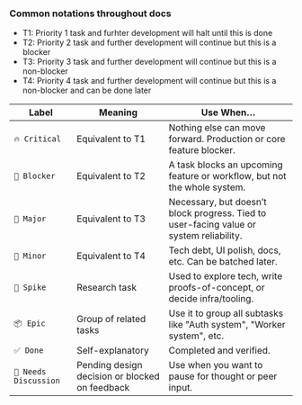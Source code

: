 ### Common notations throughout docs
- T1: Priority 1 task and furhter development will halt until this is done
- T2: Priority 2 task and further development will continue but this is a blocker
- T3: Priority 3 task and further development will continue but this is a non-blocker
- T4: Priority 4 task and further development will continue but this is a non-blocker and can be done later




| Label                 | Meaning                                        | Use When…                                                                               |
| --------------------- | ---------------------------------------------- | --------------------------------------------------------------------------------------- |
| `🔥 Critical`         | Equivalent to T1                               | Nothing else can move forward. Production or core feature blocker.                      |
| `🚧 Blocker`          | Equivalent to T2                               | A task blocks an upcoming feature or workflow, but not the whole system.                |
| `📌 Major`            | Equivalent to T3                               | Necessary, but doesn’t block progress. Tied to user-facing value or system reliability. |
| `🧹 Minor`            | Equivalent to T4                               | Tech debt, UI polish, docs, etc. Can be batched later.                                  |
| `🧪 Spike`            | Research task                                  | Used to explore tech, write proofs-of-concept, or decide infra/tooling.                 |
| `📦 Epic`             | Group of related tasks                         | Use it to group all subtasks like "Auth system", "Worker system", etc.                  |
| `✅ Done`              | Self-explanatory                               | Completed and verified.                                                                 |
| `💬 Needs Discussion` | Pending design decision or blocked on feedback | Use when you want to pause for thought or peer input.                                   |

